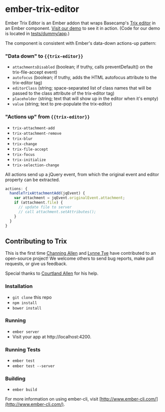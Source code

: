 # ember-trix-editor

Ember Trix Editor is an Ember addon that wraps Basecamp's [Trix editor](https://github.com/basecamp/trix)
in an Ember component. [Visit our demo](https://lynnetye.github.io/ember-trix-editor/) to see it in action.
(Code for our demo is located in [tests/dummy/app](tests/dummy/app).)

The component is consistent with Ember's data-down actions-up pattern:

### "Data down" to `{{trix-editor}}`
* `attachmentsDisabled` (boolean; if truthy, calls preventDefault() on the trix-file-accept event)
* `autofocus` (boolean; if truthy, adds the HTML autofocus attribute to the trix-editor tag)
* `editorClass` (string; space-separated list of class names that will be passed to the class attribute of the trix-editor tag)
* `placeholder` (string; text that will show up in the editor when it's empty)
* `value` (string; text to pre-populate the trix-editor)

### "Actions up" from `{{trix-editor}}`
* `trix-attachment-add`
* `trix-attachment-remove`
* `trix-blur`
* `trix-change`
* `trix-file-accept`
* `trix-focus`
* `trix-initialize`
* `trix-selection-change`

All actions send up a jQuery event, from which the original event and editor
property can be extracted.
```js
actions: {
  handleTrixAttachmentAdd(jqEvent) {
    var attachment = jqEvent.originalEvent.attachment;
    if (attachment.file) {
      // update file to server
      // call attachment.setAttributes();
    }
  }
}
```

## Contributing to Trix
This is the first time [Channing Allen](https://twitter.com/ChanningAllen) and [Lynne Tye](https://twitter.com/lynnetye)
have contributed to an open-source project! We welcome others to send bug reports,
make pull requests, or give us feedback.

Special thanks to [Courtland Allen](https://twitter.com/csallen) for his help.

### Installation

* `git clone` this repo
* `npm install`
* `bower install`

### Running

* `ember server`
* Visit your app at http://localhost:4200.

### Running Tests

* `ember test`
* `ember test --server`

### Building

* `ember build`

For more information on using ember-cli, visit [http://www.ember-cli.com/](http://www.ember-cli.com/).

